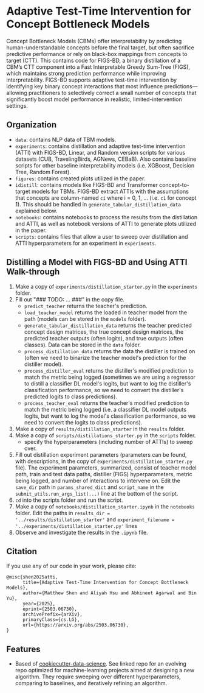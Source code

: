 # Adaptive Test-Time Intervention for Concept Bottleneck Models

Concept Bottleneck Models (CBMs) offer interpretability by predicting human-understandable concepts before the final target, but often sacrifice predictive performance or rely on black-box  mappings from concepts to target (CTT). This contains code for FIGS-BD, a binary distillation of a CBM’s CTT component into a Fast Interpretable Greedy Sum-Tree (FIGS), which maintains strong prediction performance while improving interpretability. FIGS-BD supports adaptive test-time intervention by identifying key binary concept interactions that most influence predictions—allowing practitioners to selectively correct a small number of concepts that significantly boost model performance in realistic, limited-intervention settings.

## Organization
- `data`: contains NLP data of TBM models.
- `experiments`: contains distillation and adaptive test-time intervention (ATTI) with FIGS-BD, Linear, and Random version scripts for various datasets (CUB, TravelingBirds, AGNews, CEBaB). Also contains baseline scripts for other baseline interpretability models (i.e. XGBoost, Decision Tree, Random Forest).
- `figures`: contains created plots utilized in the paper.
- `idistill`: contains models like FIGS-BD and Transformer concept-to-target models for TBMs. FIGS-BD extract ATTIs with the assumptions that concepts are column-named `ci` where i = 0, 1, ... (i.e. `c1` for concept 1). This should be handled in `generate_tabular_distillation_data` explained below.
- `notebooks`: contains notebooks to process the results from the distillation and ATTI, as well as notebook versions of ATTI to generate plots utilized in the paper.
- `scripts`: contains files that allow a user to sweep over distillation and ATTI hyperparameters for an experiment in `experiments`.

## Distilling a Model with FIGS-BD and Using ATTI Walk-through
1. Make a copy of `experiments/distillation_starter.py` in the `experiments` folder.
2. Fill out "### TODO: ... ###" in the copy file.
    - `predict_teacher` returns the teacher's prediction.
    - `load_teacher_model` returns the loaded in teacher model from the path (models can be stored in the `models` folder).
    -  `generate_tabular_distillation_data` returns the teacher predicted concept design matrices, the true concept design matrices, the predicted teacher outputs (often logits), and true outputs (often classes). Data can be stored in the `data` folder.
    - `process_distillation_data` returns the data the distiller is trained on (often we need to binarize the teacher model's prediction for the distiller model).
    - `process_distiller_eval` returns the distiller's modified prediction to match the metric being logged (sometimes we are using a regressor to distill a classifier DL model's logits, but want to log the distiller's classification performance, so we need to convert the distiller's predicted logits to class predictions).
    - `process_teacher_eval` returns the teacher's modified prediction to match the metric being logged (i.e. a classifier DL model outputs logits, but want to log the model's classification performance, so we need to convert the logits to class predictions).
3. Make a copy of `results/distillation_starter` in the `results` folder.
4. Make a copy of `scripts/distillations_starter.py` in the `scripts` folder.
    - specify the hyperparameters (including number of ATTIs) to sweep over.
5. Fill out distillation experiment parameters (parameters can be found, with descriptions, in the copy of `experiments/distillation_starter.py` file). The experiment parameters, summarized, consist of teacher model path, train and test data paths, distiller (FIGS) hyperparameters, metric being logged, and number of interactions to intervene on. Edit the `save_dir` path in `params_shared_dict` and `script_name` in the `submit_utils.run_args_list(...)` line at the bottom of the script.
6. `cd` into the scripts folder and run the script.
7. Make a copy of `notebooks/distillation_starter.ipynb` in the `notebooks` folder. Edit the paths in `results_dir = '../results/distillation_starter'` and `experiment_filename = '../experiments/distillation_starter.py'` lines
8. Observe and investigate the results in the `.ipynb` file.

## Citation
If you use any of our code in your work, please cite:
```
@misc{shen2025atti,
      title={Adaptive Test-Time Intervention for Concept Bottleneck Models}, 
      author={Matthew Shen and Aliyah Hsu and Abhineet Agarwal and Bin Yu},
      year={2025},
      eprint={2503.06730},
      archivePrefix={arXiv},
      primaryClass={cs.LG},
      url={https://arxiv.org/abs/2503.06730}, 
}
```

## Features
- Based of [cookiecutter-data-science](https://github.com/drivendata/cookiecutter-data-science). See linked repo for an evolving repo optimized for machine-learning projects aimed at designing a new algorithm. They require sweeping over different hyperparameters, comparing to baselines, and iteratively refining an algorithm.
